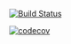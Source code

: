 [![Build Status](https://travis-ci.org/barsrb/job4j_design.svg?branch=master)](https://travis-ci.org/barsrb/job4j_design)

[![codecov](https://codecov.io/gh/barsrb/job4j_design/branch/master/graph/badge.svg)](https://codecov.io/gh/barsrb/job4j_design)
